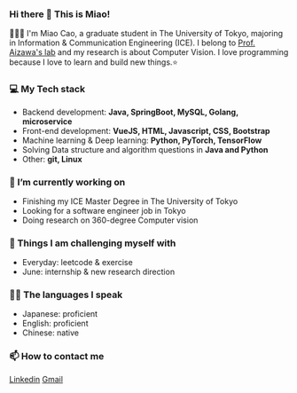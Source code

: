### Hi there 👋 This is Miao!

👩🏻‍💻 I'm Miao Cao, a graduate student in The University of Tokyo, majoring in Information & Communication Engineering (ICE). I belong to [Prof. Aizawa's lab](http://www.hal.t.u-tokyo.ac.jp/lab/en/index_1.xhtml) and my research is about Computer Vision.
I love programming because I love to learn and build new things.⭐️

### 💻 My Tech stack
* Backend development: **Java, SpringBoot, MySQL, Golang, microservice**
* Front-end development: **VueJS, HTML, Javascript, CSS, Bootstrap**
* Machine learning & Deep learning: **Python, PyTorch, TensorFlow**
* Solving Data structure and algorithm questions in **Java and Python**
* Other: **git, Linux**

### 🌱 I’m currently working on
* Finishing my ICE Master Degree in The University of Tokyo
* Looking for a software engineer job in Tokyo
* Doing research on 360-degree Computer vision

### 🔭 Things I am challenging myself with
* Everyday: leetcode & exercise
* June: internship & new research direction

### 🙆‍♀️ The languages I speak
* Japanese: proficient
* English: proficient
* Chinese: native

### 📫 How to contact me
[Linkedin](https://www.linkedin.com/in/caomiaotokyo/) [Gmail](mailto:cao@hal.t.u-tokyo.ac.jp)

<!--
**miaosakurai/miaosakurai** is a ✨ _special_ ✨ repository because its `README.md` (this file) appears on your GitHub profile.

Here are some ideas to get you started:

- 🔭 I’m currently working on ...
- 🌱 I’m currently learning ...
- 👯 I’m looking to collaborate on ...
- 🤔 I’m looking for help with ...
- 💬 Ask me about ...
- 📫 How to reach me: ...
- 😄 Pronouns: ...
- ⚡ Fun fact: ...
-->
